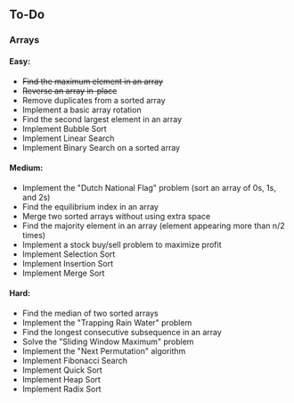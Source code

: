 ## To-Do

### Arrays

#### Easy:

 - ~~Find the maximum element in an array~~
 - ~~Reverse an array in-place~~
 - Remove duplicates from a sorted array
 - Implement a basic array rotation
 - Find the second largest element in an array
 - Implement Bubble Sort
 - Implement Linear Search
 - Implement Binary Search on a sorted array

#### Medium:

 - Implement the "Dutch National Flag" problem (sort an array of 0s, 1s, and 2s)
 - Find the equilibrium index in an array
 - Merge two sorted arrays without using extra space
 - Find the majority element in an array (element appearing more than n/2 times)
 - Implement a stock buy/sell problem to maximize profit
 - Implement Selection Sort
 - Implement Insertion Sort
 - Implement Merge Sort

#### Hard:

 - Find the median of two sorted arrays
 - Implement the "Trapping Rain Water" problem
 - Find the longest consecutive subsequence in an array
 - Solve the "Sliding Window Maximum" problem
 - Implement the "Next Permutation" algorithm
 - Implement Fibonacci Search
 - Implement Quick Sort
 - Implement Heap Sort
 - Implement Radix Sort
